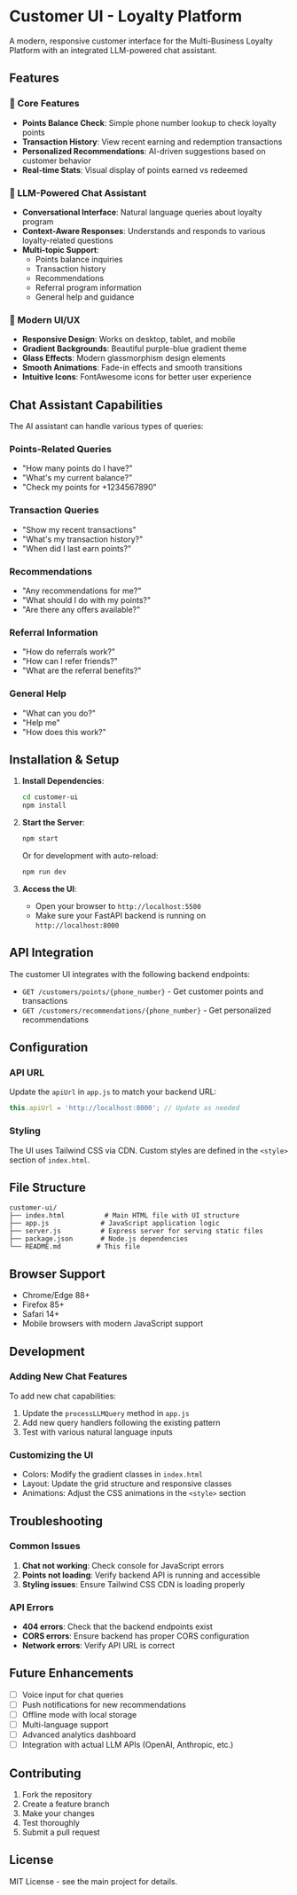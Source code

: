 # Customer UI - Loyalty Platform

A modern, responsive customer interface for the Multi-Business Loyalty Platform with an integrated LLM-powered chat assistant.

## Features

### 🎯 Core Features
- **Points Balance Check**: Simple phone number lookup to check loyalty points
- **Transaction History**: View recent earning and redemption transactions
- **Personalized Recommendations**: AI-driven suggestions based on customer behavior
- **Real-time Stats**: Visual display of points earned vs redeemed

### 🤖 LLM-Powered Chat Assistant
- **Conversational Interface**: Natural language queries about loyalty program
- **Context-Aware Responses**: Understands and responds to various loyalty-related questions
- **Multi-topic Support**: 
  - Points balance inquiries
  - Transaction history
  - Recommendations
  - Referral program information
  - General help and guidance

### 💫 Modern UI/UX
- **Responsive Design**: Works on desktop, tablet, and mobile
- **Gradient Backgrounds**: Beautiful purple-blue gradient theme
- **Glass Effects**: Modern glassmorphism design elements
- **Smooth Animations**: Fade-in effects and smooth transitions
- **Intuitive Icons**: FontAwesome icons for better user experience

## Chat Assistant Capabilities

The AI assistant can handle various types of queries:

### Points-Related Queries
- "How many points do I have?"
- "What's my current balance?"
- "Check my points for +1234567890"

### Transaction Queries
- "Show my recent transactions"
- "What's my transaction history?"
- "When did I last earn points?"

### Recommendations
- "Any recommendations for me?"
- "What should I do with my points?"
- "Are there any offers available?"

### Referral Information
- "How do referrals work?"
- "How can I refer friends?"
- "What are the referral benefits?"

### General Help
- "What can you do?"
- "Help me"
- "How does this work?"

## Installation & Setup

1. **Install Dependencies**:
   ```bash
   cd customer-ui
   npm install
   ```

2. **Start the Server**:
   ```bash
   npm start
   ```
   
   Or for development with auto-reload:
   ```bash
   npm run dev
   ```

3. **Access the UI**:
   - Open your browser to `http://localhost:5500`
   - Make sure your FastAPI backend is running on `http://localhost:8000`

## API Integration

The customer UI integrates with the following backend endpoints:

- `GET /customers/points/{phone_number}` - Get customer points and transactions
- `GET /customers/recommendations/{phone_number}` - Get personalized recommendations

## Configuration

### API URL
Update the `apiUrl` in `app.js` to match your backend URL:
```javascript
this.apiUrl = 'http://localhost:8000'; // Update as needed
```

### Styling
The UI uses Tailwind CSS via CDN. Custom styles are defined in the `<style>` section of `index.html`.

## File Structure

```
customer-ui/
├── index.html          # Main HTML file with UI structure
├── app.js             # JavaScript application logic
├── server.js          # Express server for serving static files
├── package.json       # Node.js dependencies
└── README.md         # This file
```

## Browser Support

- Chrome/Edge 88+
- Firefox 85+
- Safari 14+
- Mobile browsers with modern JavaScript support

## Development

### Adding New Chat Features
To add new chat capabilities:

1. Update the `processLLMQuery` method in `app.js`
2. Add new query handlers following the existing pattern
3. Test with various natural language inputs

### Customizing the UI
- Colors: Modify the gradient classes in `index.html`
- Layout: Update the grid structure and responsive classes
- Animations: Adjust the CSS animations in the `<style>` section

## Troubleshooting

### Common Issues

1. **Chat not working**: Check console for JavaScript errors
2. **Points not loading**: Verify backend API is running and accessible
3. **Styling issues**: Ensure Tailwind CSS CDN is loading properly

### API Errors
- **404 errors**: Check that the backend endpoints exist
- **CORS errors**: Ensure backend has proper CORS configuration
- **Network errors**: Verify API URL is correct

## Future Enhancements

- [ ] Voice input for chat queries
- [ ] Push notifications for new recommendations
- [ ] Offline mode with local storage
- [ ] Multi-language support
- [ ] Advanced analytics dashboard
- [ ] Integration with actual LLM APIs (OpenAI, Anthropic, etc.)

## Contributing

1. Fork the repository
2. Create a feature branch
3. Make your changes
4. Test thoroughly
5. Submit a pull request

## License

MIT License - see the main project for details.

